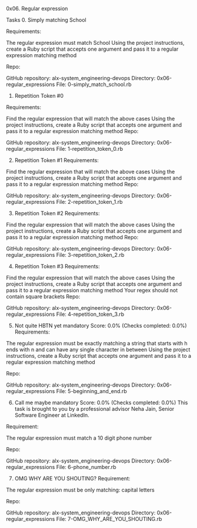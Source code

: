 0x06. Regular expression

Tasks
0. Simply matching School

Requirements:

The regular expression must match School
Using the project instructions, create a Ruby script that accepts one argument and pass it to a regular expression matching method


Repo:

GitHub repository: alx-system_engineering-devops
Directory: 0x06-regular_expressions
File: 0-simply_match_school.rb

1. Repetition Token #0

Requirements:

Find the regular expression that will match the above cases
Using the project instructions, create a Ruby script that accepts one argument and pass it to a regular expression matching method
Repo:

GitHub repository: alx-system_engineering-devops
Directory: 0x06-regular_expressions
File: 1-repetition_token_0.rb

2. Repetition Token #1
Requirements:

Find the regular expression that will match the above cases
Using the project instructions, create a Ruby script that accepts one argument and pass it to a regular expression matching method
Repo:

GitHub repository: alx-system_engineering-devops
Directory: 0x06-regular_expressions
File: 2-repetition_token_1.rb

3. Repetition Token #2
Requirements:

Find the regular expression that will match the above cases
Using the project instructions, create a Ruby script that accepts one argument and pass it to a regular expression matching method
Repo:

GitHub repository: alx-system_engineering-devops
Directory: 0x06-regular_expressions
File: 3-repetition_token_2.rb

4. Repetition Token #3
Requirements:

Find the regular expression that will match the above cases
Using the project instructions, create a Ruby script that accepts one argument and pass it to a regular expression matching method
Your regex should not contain square brackets
Repo:

GitHub repository: alx-system_engineering-devops
Directory: 0x06-regular_expressions
File: 4-repetition_token_3.rb

5. Not quite HBTN yet
mandatory
Score: 0.0% (Checks completed: 0.0%)
Requirements:

The regular expression must be exactly matching a string that starts with h ends with n and can have any single character in between
Using the project instructions, create a Ruby script that accepts one argument and pass it to a regular expression matching method

Repo:

GitHub repository: alx-system_engineering-devops
Directory: 0x06-regular_expressions
File: 5-beginning_and_end.rb

6. Call me maybe
mandatory
Score: 0.0% (Checks completed: 0.0%)
This task is brought to you by a professional advisor Neha Jain, Senior Software Engineer at LinkedIn.

Requirement:

The regular expression must match a 10 digit phone number

Repo:

GitHub repository: alx-system_engineering-devops
Directory: 0x06-regular_expressions
File: 6-phone_number.rb

7. OMG WHY ARE YOU SHOUTING?
Requirement:

The regular expression must be only matching: capital letters

Repo:

GitHub repository: alx-system_engineering-devops
Directory: 0x06-regular_expressions
File: 7-OMG_WHY_ARE_YOU_SHOUTING.rb
